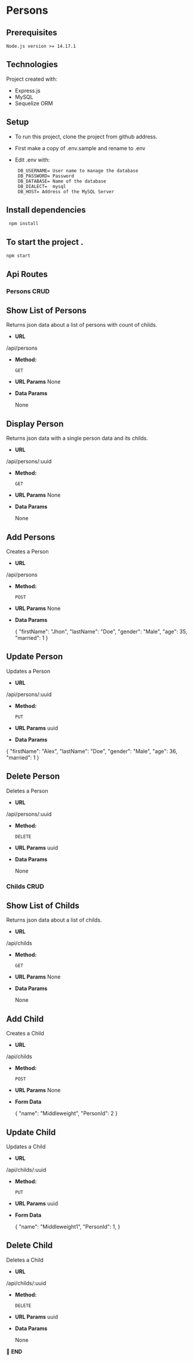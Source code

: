 # Persons

## Prerequisites

```
Node.js version >= 14.17.1

```

## Technologies
Project created with:
* Express.js
* MySQL
* Sequelize ORM

## Setup

* To run this project, clone the project from github address.
* First make a copy of .env.sample and rename to .env
* Edit .env with:   

  ```
   DB_USERNAME= User name to manage the database
   DB_PASSWORD= Password
   DB_DATABASE= Name of the database
   DB_DIALECT=  mysql
   DB_HOST= Address of the MySQL Server
  ```
## Install dependencies
```
 npm install

```

## To start the project .

```
npm start
```

## Api Routes
### Persons CRUD
**Show List of Persons**
----
  Returns json data about a list of persons with count of childs.

* **URL**

 /api/persons

* **Method:**

  `GET`
  
*  **URL Params**
  None

* **Data Params**

  None

**Display Person**
----
  Returns json data with a single person data and its childs.

* **URL**

 /api/persons/:uuid

* **Method:**

  `GET`
  
*  **URL Params**
  None

* **Data Params**

  None

**Add Persons**
----
  Creates a Person

* **URL**

 /api/persons

* **Method:**

  `POST`
  
*  **URL Params**
  None

* **Data Params**

  {
    "firstName": "Jhon",
    "lastName": "Doe",
    "gender": "Male",
    "age": 35,
    "married": 1
 }

 **Update Person**
----
  Updates a Person

* **URL**

 /api/persons/:uuid

* **Method:**

  `PUT`
  
*  **URL Params**
  uuid

* **Data Params**

 {
    "firstName": "Alex",
    "lastName": "Doe",
    "gender": "Male",
    "age": 36,
    "married": 1
 }

 **Delete Person**
----
  Deletes a Person

* **URL**

 /api/persons/:uuid

* **Method:**

  `DELETE`
  
*  **URL Params**
  uuid

* **Data Params**

  None

### Childs CRUD
**Show List of Childs**
----
  Returns json data about a list of childs.

* **URL**

 /api/childs

* **Method:**

  `GET`
  
*  **URL Params**
  None

* **Data Params**

  None

**Add Child**
----
  Creates a Child

* **URL**

 /api/childs

* **Method:**

  `POST`
  
*  **URL Params**
  None

* **Form Data**

  {
    "name": "Middleweight",
    "PersonId": 2
 }

 **Update Child**
----
  Updates a Child

* **URL**

 /api/childs/:uuid

* **Method:**

  `PUT`
  
*  **URL Params**
  uuid

* **Form Data**

  {
    "name": "Middleweight1",
    "PersonId": 1,
 }

 **Delete Child**
----
  Deletes a Child

* **URL**

 /api/childs/:uuid

* **Method:**

  `DELETE`
  
*  **URL Params**
  uuid

* **Data Params**

  None


:scroll: **END** 
